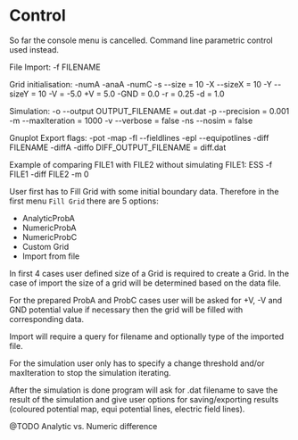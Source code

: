 Control
===

So far the console menu is cancelled. Command line parametric control used instead.

File Import:
-f FILENAME

Grid initialisation:
-numA
-anaA
-numC
-s --size = 10
-X --sizeX = 10
-Y --sizeY = 10
-V = -5.0
+V = 5.0
-GND = 0.0
-r = 0.25
-d = 1.0

Simulation:
-o --output OUTPUT_FILENAME = out.dat
-p --precision = 0.001
-m --maxIteration = 1000
-v --verbose = false
-ns --nosim = false

Gnuplot Export flags:
-pot
-map
-fl --fieldlines
-epl --equipotlines
-diff FILENAME
-diffA
-diffo DIFF_OUTPUT_FILENAME = diff.dat

Example of comparing FILE1 with FILE2 without simulating FILE1: 
ESS -f FILE1 -diff FILE2 -m 0



User first has to Fill Grid with some initial boundary data. Therefore in the first menu `Fill Grid` there are 5 options:

- AnalyticProbA
- NumericProbA
- NumericProbC
- Custom Grid
- Import from file

In first 4 cases user defined size of a Grid is required to create a Grid. In the case of import the size of a grid will be determined based on the data file.

For the prepared ProbA and ProbC cases user will be asked for +V, -V and GND potential value if necessary then the grid will be filled with corresponding data.

Import will require a query for filename and optionally type of the imported file.

For the simulation user only has to specify a change threshold and/or maxIteration to stop the simulation iterating.

After the simulation is done program will ask for .dat filename to save the result of the simulation and give user options for saving/exporting results (coloured potential map, equi potential lines, electric field lines).  

@TODO Analytic vs. Numeric difference 
